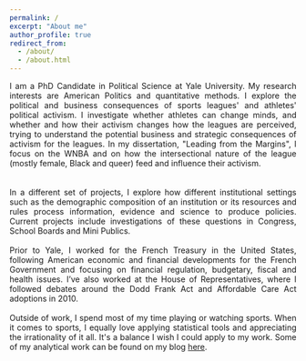 ```yaml
---
permalink: /
excerpt: "About me"
author_profile: true
redirect_from: 
  - /about/
  - /about.html
---
```


<div style="text-align: justify">  

I am a PhD Candidate in Political Science at Yale University. My research interests are American Politics and quantitative methods. I explore the political and business consequences of sports leagues' and athletes' political activism. I investigate whether athletes can change minds, and whether and how their activism changes how the leagues are perceived, trying to understand the potential business and strategic consequences of activism for the leagues. In my dissertation, "Leading from the Margins", I focus on the WNBA and on how the intersectional nature of the league (mostly female, Black and queer) feed and influence their activism.  
<br>
<br>
In a different set of projects, I explore how different institutional settings such as the demographic composition of an institution or its resources and rules process information, evidence and science to produce policies. Current projects include investigations of these questions in Congress, School Boards and Mini Publics. 
<br>
<br>
Prior to Yale, I worked for the French Treasury in the United States, following American economic and financial developments for the French Government and focusing on financial regulation, budgetary, fiscal and health issues. I’ve also worked at the House of Representatives, where I followed debates around the Dodd Frank Act and Affordable Care Act adoptions in 2010.
<br>
<br>
Outside of work, I spend most of my time playing or watching sports. When it comes to sports, I equally love applying statistical tools and appreciating the irrationality of it all. It's a balance I wish I could apply to my work. Some of my analytical work can be found on my blog <a href="https://angeledelevoye.wixsite.com/sips">here</a>.

</div>


